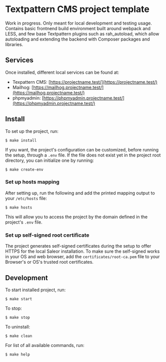 Textpattern CMS project template
=====

Work in progress. Only meant for local development and testing usage. Contains basic frontnend build
environment built around webpack and LESS, and few base Textpattern plugins such as rah_autoload,
which allow autoloading and extending the backend with Composer packages and libraries.

Services
-----

Once installed, different local services can be found at:

* Texpattern CMS: [https://projectname.test/](https://projectname.test/)
* Mailhog: [https://mailhog.projectname.test/](https://mailhog.projectname.test/)
* phpmyadmin: [https://phpmyadmin.projectname.test/](https://phpmyadmin.projectname.test/)

Install
-----

To set up the project, run:

```shell
$ make install
```

If you want, the project's configuration can be customized, before running the setup, through a `.env` file. If the
file does not exist yet in the project root directory, you can initialize one by running:

```shell
$ make create-env
```

### Set up hosts mapping

After setting up, run the following and add the printed mapping output to your `/etc/hosts` file:

```shell
$ make hosts
```

This will allow you to access the project by the domain defined in the project's `.env` file.

### Set up self-signed root certificate

The project generates self-signed certificates during the setup to offer HTTPS for the local Saleor installation. To
make sure the self-signed works in your OS and web browser, add the `certificates/root-ca.pem` file to your Browser's
or OS's trusted root certificates.

Development
-----

To start installed project, run:

```shell
$ make start
```

To stop:

```shell
$ make stop
```

To uninstall:

```shell
$ make clean
```

For list of all available commands, run:

```shell
$ make help
```
